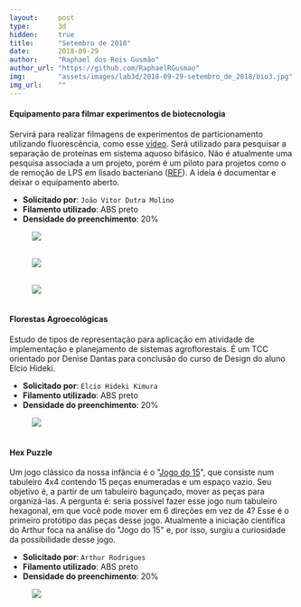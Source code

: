 ```yaml
---
layout:     post
type:       3d
hidden:     true
title:      "Setembro de 2018"
date:       2018-09-29
author:     "Raphael dos Reis Gusmão"
author_url: "https://github.com/RaphaelRGusmao"
img:        "assets/images/lab3d/2018-09-29-setembro_de_2018/bio3.jpg"
img_url:    ""
---
```


#### Equipamento para filmar experimentos de biotecnologia

Servirá para realizar filmagens de experimentos de particionamento utilizando fluorescência, como esse [vídeo](https://www.youtube.com/watch?v=SNCRPNhwgaM). Será utilizado para pesquisar a separação de proteínas em sistema aquoso bifásico. Não é atualmente uma pesquisa associada a um projeto, porém é um piloto para projetos como o de remoção de LPS em lisado bacteriano ([REF](https://www.sciencedirect.com/science/article/pii/S1383586618318872)).
A ideia é documentar e deixar o equipamento aberto.

- **Solicitado por**: `João Vitor Dutra Molino`
- **Filamento utilizado**: ABS preto
- **Densidade do preenchimento**: 20%

<div class="img-container">
  <figure>
    <img src="{{ site.baseurl }}/assets/images/lab3d/2018-09-29-setembro_de_2018/bio1.jpg">
    <figcaption>&nbsp;</figcaption>
  </figure>
  <figure>
    <img src="{{ site.baseurl }}/assets/images/lab3d/2018-09-29-setembro_de_2018/bio2.jpg">
    <figcaption>&nbsp;</figcaption>
  </figure>
  <figure>
    <img src="{{ site.baseurl }}/assets/images/lab3d/2018-09-29-setembro_de_2018/bio3.jpg">
    <figcaption>&nbsp;</figcaption>
  </figure>
</div>

#### Florestas Agroecológicas

Estudo de tipos de representação para aplicação em atividade de implementação e planejamento de sistemas agroflorestais. É um TCC orientado por Denise Dantas para conclusão do curso de Design do aluno Elcio Hideki.

- **Solicitado por**: `Elcio Hideki Kimura`
- **Filamento utilizado**: ABS preto
- **Densidade do preenchimento**: 20%

<div class="img-container">
  <figure>
    <img src="{{ site.baseurl }}/assets/images/lab3d/2018-09-29-setembro_de_2018/floresta.jpg">
    <figcaption>&nbsp;</figcaption>
  </figure>
</div>

#### Hex Puzzle

Um jogo clássico da nossa infância é o "[Jogo do 15](https://pt.wikipedia.org/wiki/O_jogo_do_15)", que consiste num tabuleiro 4x4 contendo 15 peças enumeradas e um espaço vazio. Seu objetivo é, a partir de um tabuleiro bagunçado, mover as peças para organizá-las. A pergunta é: seria possível fazer esse jogo num tabuleiro hexagonal, em que você pode mover em 6 direções em vez de 4? Esse é o primeiro protótipo das peças desse jogo. Atualmente a iniciação científica do Arthur foca na análise do "Jogo do 15" e, por isso, surgiu a curiosidade da possibilidade desse jogo.

- **Solicitado por**: `Arthur Rodrigues`
- **Filamento utilizado**: ABS preto
- **Densidade do preenchimento**: 20%

<div class="img-container">
  <figure>
    <img src="{{ site.baseurl }}/assets/images/lab3d/2018-09-29-setembro_de_2018/hex.jpg">
    <figcaption>&nbsp;</figcaption>
  </figure>
</div>
